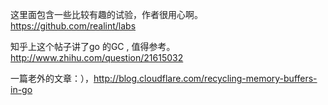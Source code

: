 这里面包含一些比较有趣的试验，作者很用心啊。
https://github.com/realint/labs


知乎上这个帖子讲了go 的GC , 值得参考。 http://www.zhihu.com/question/21615032


一篇老外的文章：），http://blog.cloudflare.com/recycling-memory-buffers-in-go
